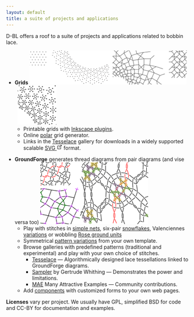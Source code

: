 ```yaml
---
layout: default
title: a suite of projects and applications
---
```



D-BL offers a roof to a suite of projects and applications related to bobbin lace.

* **Grids** 
  ![](images/online-grid.png) &nbsp;
  ![](images/grid-plugins.png)
  * Printable grids with [Inkscape plugins](https://d-bl.github.io/inkscape-bobbinlace/).
  * Online [polar](https://d-bl.github.io/polar-grids/) grid generator.
  * Links in the [Tesselace](https://d-bl.github.io/tesselace-to-gf/) gallery for downloads in a widely supported scalable [SVG ![](images/external-link.png)](https://en.wikipedia.org/wiki/Comparison_of_vector_graphics_editors#Import) format.
- **GroundForge** generates thread diagrams from pair diagrams (and vise versa too) 
  ![](images/thread-to-pairs-tothreads.png?align=right)
  * Play with stitches
    in [simple nets](https://d-bl.github.io/GroundForge/nets),
    six-pair [snowflakes](https://d-bl.github.io/MAE-gf/docs/counting-snow/#choose-stitches),
    Valenciennes [variations](https://d-bl.github.io/gw-lace-to-gf/#a7-h7g11--valenciennes)
    or wobbling [Rose ground units](https://d-bl.github.io/MAE-gf/docs/droste#wobble)
  * Symmetrical [pattern variations](https://d-bl.github.io/GroundForge/symmetry) from your own template.
  * Browse galleries with predefined patterns (traditional and experimental) and play with your own choice of stitches.
    * [Tesselace](https://d-bl.github.io/tesselace-to-gf/) &mdash; Algorithmically designed lace tessellations linked to GroundForge diagrams.
    * [Sampler](https://d-bl.github.io/gw-lace-to-gf/) by Gertrude Whithing &mdash; Demonstrates the power and limitations.
    * [MAE](https://d-bl.github.io/MAE-gf/) Many Attractive Examples &mdash; Community contributions.
  * Add [components](https://d-bl.github.io/GroundForge/API) with customized forms to your own web pages.

**Licenses** vary per project. We usually have GPL, simplified BSD for code and CC-BY for documentation and examples.
